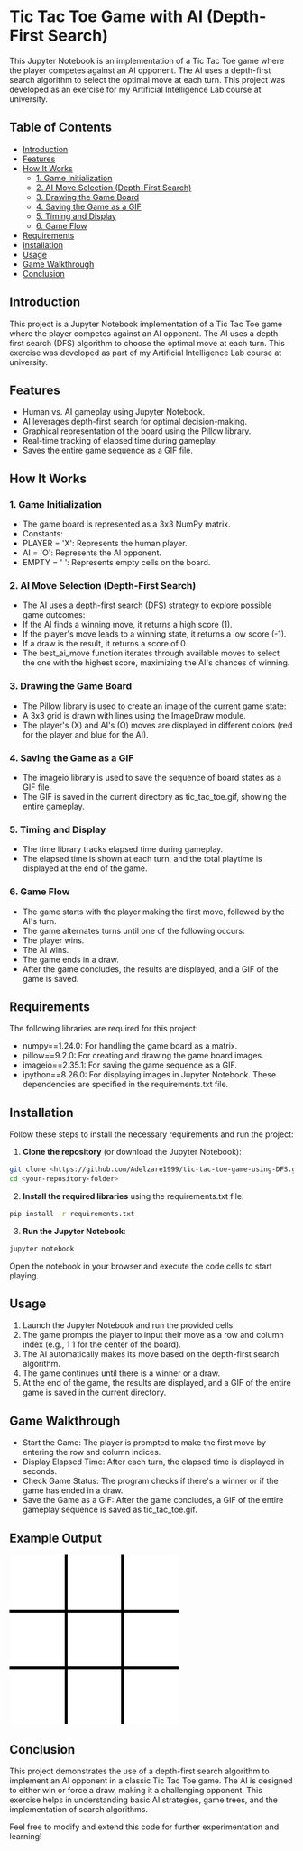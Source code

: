# Tic Tac Toe Game with AI (Depth-First Search)
This Jupyter Notebook is an implementation of a Tic Tac Toe game where the player competes against an AI opponent. The AI uses a depth-first search algorithm to select the optimal move at each turn. This project was developed as an exercise for my Artificial Intelligence Lab course at university.

## Table of Contents
- [Introduction](#introduction)
- [Features](#features)
- [How It Works](#how-it-works)
  - [1. Game Initialization](#1-game-initialization)
  - [2. AI Move Selection (Depth-First Search)](#2-ai-move-selection-depth-first-search)
  - [3. Drawing the Game Board](#3-drawing-the-game-board)
  - [4. Saving the Game as a GIF](#4-saving-the-game-as-a-gif)
  - [5. Timing and Display](#5-timing-and-display)
  - [6. Game Flow](#6-game-flow)
- [Requirements](#requirements)
- [Installation](#installation)
- [Usage](#usage)
- [Game Walkthrough](#game-walkthrough)
- [Conclusion](#conclusion)

## Introduction
This project is a Jupyter Notebook implementation of a Tic Tac Toe game where the player competes against an AI opponent. The AI uses a depth-first search (DFS) algorithm to choose the optimal move at each turn. This exercise was developed as part of my Artificial Intelligence Lab course at university.

## Features
-  Human vs. AI gameplay using Jupyter Notebook.
-  AI leverages depth-first search for optimal decision-making.
-  Graphical representation of the board using the Pillow library.
-  Real-time tracking of elapsed time during gameplay.
-  Saves the entire game sequence as a GIF file.

## How It Works
### 1. Game Initialization
-  The game board is represented as a 3x3 NumPy matrix.
-  Constants:
  -  PLAYER = 'X': Represents the human player.
  -  AI = 'O': Represents the AI opponent.
  -  EMPTY = ' ': Represents empty cells on the board.

### 2. AI Move Selection (Depth-First Search)
-  The AI uses a depth-first search (DFS) strategy to explore possible game outcomes:
  -  If the AI finds a winning move, it returns a high score (1).
  -  If the player's move leads to a winning state, it returns a low score (-1).
  -  If a draw is the result, it returns a score of 0.
-  The best_ai_move function iterates through available moves to select the one with the highest score, maximizing the AI's chances of winning.

### 3. Drawing the Game Board
-  The Pillow library is used to create an image of the current game state:
  -  A 3x3 grid is drawn with lines using the ImageDraw module.
  -  The player's (X) and AI's (O) moves are displayed in different colors (red for the player and blue for the AI).
 
### 4. Saving the Game as a GIF
-  The imageio library is used to save the sequence of board states as a GIF file.
-  The GIF is saved in the current directory as tic_tac_toe.gif, showing the entire gameplay.

### 5. Timing and Display
-  The time library tracks elapsed time during gameplay.
-  The elapsed time is shown at each turn, and the total playtime is displayed at the end of the game.

### 6. Game Flow
-  The game starts with the player making the first move, followed by the AI's turn.
-  The game alternates turns until one of the following occurs:
  -  The player wins.
  -  The AI wins.
  -  The game ends in a draw.
-  After the game concludes, the results are displayed, and a GIF of the game is saved.

## Requirements
The following libraries are required for this project:

-  numpy==1.24.0: For handling the game board as a matrix.
-  pillow==9.2.0: For creating and drawing the game board images.
-  imageio==2.35.1: For saving the game sequence as a GIF.
-  ipython==8.26.0: For displaying images in Jupyter Notebook.
These dependencies are specified in the requirements.txt file.

## Installation
Follow these steps to install the necessary requirements and run the project:
1. **Clone the repository** (or download the Jupyter Notebook):
```bash
git clone <https://github.com/Adelzare1999/tic-tac-toe-game-using-DFS.git>
cd <your-repository-folder>
```
2. **Install the required libraries** using the requirements.txt file:
```bash
pip install -r requirements.txt
```
3. **Run the Jupyter Notebook**:
```bash
jupyter notebook
```
Open the notebook in your browser and execute the code cells to start playing.

## Usage
1. Launch the Jupyter Notebook and run the provided cells.
2. The game prompts the player to input their move as a row and column index (e.g., 1 1 for the center of the board).
3. The AI automatically makes its move based on the depth-first search algorithm.
4. The game continues until there is a winner or a draw.
5. At the end of the game, the results are displayed, and a GIF of the entire game is saved in the current directory.

## Game Walkthrough
-  Start the Game: The player is prompted to make the first move by entering the row and column indices.
-  Display Elapsed Time: After each turn, the elapsed time is displayed in seconds.
-  Check Game Status: The program checks if there's a winner or if the game has ended in a draw.
-  Save the Game as a GIF: After the game concludes, a GIF of the entire gameplay sequence is saved as tic_tac_toe.gif.

## Example Output
![Tic Tac Toe Game](tic_tac_toe.gif)

## Conclusion
This project demonstrates the use of a depth-first search algorithm to implement an AI opponent in a classic Tic Tac Toe game. The AI is designed to either win or force a draw, making it a challenging opponent. This exercise helps in understanding basic AI strategies, game trees, and the implementation of search algorithms.

Feel free to modify and extend this code for further experimentation and learning!
